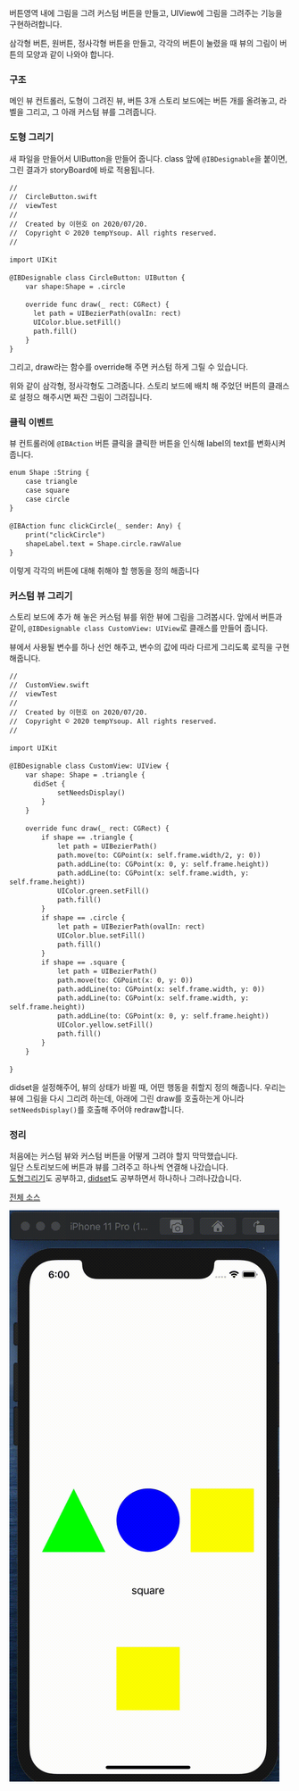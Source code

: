 ﻿


버튼영역 내에 그림을 그려 커스텀 버튼을 만들고,
UIView에 그림을 그려주는 기능을 구현하려합니다.

삼각형 버튼, 원버튼, 정사각형 버튼을 만들고, 각각의 버튼이 눌렸을 때 뷰의 그림이 버튼의 모양과 같이 나와야 합니다.

### 구조
메인 뷰 컨트롤러, 도형이 그려진 뷰, 버튼 3개
스토리 보드에는 버튼 개를 올려놓고, 라벨을 그리고, 그 아래 커스텀 뷰를 그려줍니다.

### 도형 그리기
새 파일을 만들어서 UIButton을 만들어 줍니다. 
class 앞에 `@IBDesignable`을 붙이면, 그린 결과가 storyBoard에 바로 적용됩니다.

```
//
//  CircleButton.swift
//  viewTest
//
//  Created by 이현호 on 2020/07/20.
//  Copyright © 2020 tempYsoup. All rights reserved.
//

import UIKit

@IBDesignable class CircleButton: UIButton {
    var shape:Shape = .circle
    
    override func draw(_ rect: CGRect) {
      let path = UIBezierPath(ovalIn: rect)
      UIColor.blue.setFill()
      path.fill()
    }
}
```

그리고, draw라는 함수를 override해 주면 커스텀 하게 그릴 수 있습니다.

위와 같이 삼각형, 정사각형도 그려줍니다.
스토리 보드에 배치 해 주었던 버튼의 클래스로 설정으 해주시면 짜잔 그림이 그려집니다.

### 클릭 이벤트
뷰 컨트롤러에 `@IBAction` 버튼 클릭을 클릭한 버튼을 인식해 label의 text를 변화시켜 줍니다.
```
enum Shape :String {
    case triangle
    case square
    case circle
}

@IBAction func clickCircle(_ sender: Any) {
    print("clickCircle")
    shapeLabel.text = Shape.circle.rawValue
}
```
이렇게 각각의 버튼에 대해 취해야 할 행동을 정의 해줍니다

### 커스텀 뷰 그리기
스토리 보드에 추가 해 놓은 커스텀 뷰를 위한 뷰에 그림을 그려봅시다. 앞에서 버튼과 같이, `@IBDesignable class CustomView: UIView`로 클래스를 만들어 줍니다.

뷰에서 사용될 변수를 하나 선언 해주고, 변수의 값에 따라 다르게 그리도록 로직을 구현해줍니다. 
```
//
//  CustomView.swift
//  viewTest
//
//  Created by 이현호 on 2020/07/20.
//  Copyright © 2020 tempYsoup. All rights reserved.
//

import UIKit

@IBDesignable class CustomView: UIView {
    var shape: Shape = .triangle {
      didSet {
            setNeedsDisplay()
        }
    }

    override func draw(_ rect: CGRect) {
        if shape == .triangle {
            let path = UIBezierPath()
            path.move(to: CGPoint(x: self.frame.width/2, y: 0))
            path.addLine(to: CGPoint(x: 0, y: self.frame.height))
            path.addLine(to: CGPoint(x: self.frame.width, y: self.frame.height))
            UIColor.green.setFill()
            path.fill()
        }
        if shape == .circle {
            let path = UIBezierPath(ovalIn: rect)
            UIColor.blue.setFill()
            path.fill()
        }
        if shape == .square {
            let path = UIBezierPath()
            path.move(to: CGPoint(x: 0, y: 0))
            path.addLine(to: CGPoint(x: self.frame.width, y: 0))
            path.addLine(to: CGPoint(x: self.frame.width, y: self.frame.height))
            path.addLine(to: CGPoint(x: 0, y: self.frame.height))
            UIColor.yellow.setFill()
            path.fill()
        }
    }

}
``` 

didset을 설정해주어, 뷰의 상태가 바뀔 때, 어떤 행동을 취할지 정의 해줍니다. 우리는 뷰에 그림을 다시 그리려 하는데, 아래에 그린 draw를 호출하는게 아니라 `setNeedsDisplay()`를 호출해 주어야 redraw합니다.

### 정리
처음에는 커스텀 뷰와 커스텀 버튼을 어떻게 그려야 할지 막막했습니다.  
일단 스토리보드에 버튼과 뷰를 그려주고 하나씩 연결해 나갔습니다.  
[도형그리기](https://zeddios.tistory.com/822)도 공부하고, [didset](https://medium.com/ios-development-with-swift/%ED%94%84%EB%A1%9C%ED%8D%BC%ED%8B%B0-get-set-didset-willset-in-ios-a8f2d4da5514)도 공부하면서 하나하나 그려나갔습니다.


[전체 소스](https://github.com/M1zz/customButtons)

![customView](https://github.com/M1zz/customButtons/raw/master/customView.gif)

